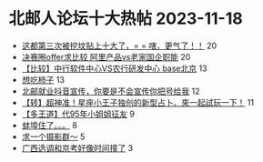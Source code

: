 # 北邮人论坛十大热帖 2023-11-18

- [这都第三次被挖坟贴上十大了，= = 嗐，更气了！！](https://bbs.byr.cn/article/Feeling/3198559) 20
- [决赛圈offer求比较 阿里产品vs老家国企职能](https://bbs.byr.cn/article/WorkLife/1206830) 20
- [【比较】中行软件中心VS农行研发中心 base北京](https://bbs.byr.cn/article/Job/2200192) 13
- [想吃柿子](https://bbs.byr.cn/article/Picture/3353892) 13
- [北邮就业抖音宣传，你要是不会宣传你把号给我](https://bbs.byr.cn/article/Talking/6405710) 12
- [【转】超神准！星座小王子独创的新型占卜、來一起試玩一下！](https://bbs.byr.cn/article/Constellations/326533) 11
- [【多王道】代95年小姐姐征友](https://bbs.byr.cn/article/Friends/2047635) 9
- [蚌埠住了。。。](https://bbs.byr.cn/article/Joke/731076) 8
- [求一个摄影群～](https://bbs.byr.cn/article/Photo/276938) 5
- [广西选调和京考好像时间撞了](https://bbs.byr.cn/article/CivilServant/50454) 3


